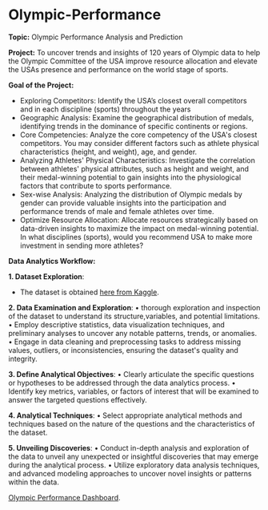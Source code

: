 # Olympic-Performance

**Topic:** Olympic Performance Analysis and Prediction


**Project:** To uncover trends and insights of 120 years of Olympic data to help the Olympic Committee of the USA improve resource allocation and elevate the USAs presence and performance on the world stage of sports.


**Goal of the Project:** 
- Exploring Competitors: Identify the USA’s closest overall competitors and in each discipline
(sports) throughout the years
- Geographic Analysis: Examine the geographical distribution of medals, identifying trends in the
dominance of specific continents or regions.
- Core Competencies: Analyze the core competency of the USA's closest competitors. You may
consider different factors such as athlete physical characteristics (height, and weight), age, and
gender.
- Analyzing Athletes' Physical Characteristics: Investigate the correlation between athletes'
physical attributes, such as height and weight, and their medal-winning potential to gain insights
into the physiological factors that contribute to sports performance.
- Sex-wise Analysis: Analyzing the distribution of Olympic medals by gender can provide valuable
insights into the participation and performance trends of male and female athletes over time.
-  Optimize Resource Allocation: Allocate resources strategically based on data-driven insights to
maximize the impact on medal-winning potential. In what disciplines (sports), would you
recommend USA to make more investment in sending more athletes? 

**Data Analytics Workflow:** 

**1. Dataset Exploration**: 
- The dataset is obtained [here from Kaggle](https://www.kaggle.com/code/mateoiglesias/olympic-games/input).

**2. Data Examination and Exploration**:
   • thorough exploration and inspection of the dataset to understand its structure,variables, and potential limitations.
   • Employ descriptive statistics, data visualization techniques, and preliminary analyses to uncover any notable patterns, trends, or 
     anomalies.
   • Engage in data cleaning and preprocessing tasks to address missing values, outliers, or inconsistencies, ensuring the dataset's quality 
     and integrity.
     
**3. Define Analytical Objectives**:
   • Clearly articulate the specific questions or hypotheses to be addressed through the data analytics process.
   • Identify key metrics, variables, or factors of interest that will be examined to answer the targeted questions effectively.

**4. Analytical Techniques**:
   • Select appropriate analytical methods and techniques based on the nature of the questions and
the characteristics of the dataset.

**5. Unveiling Discoveries**:
   • Conduct in-depth analysis and exploration of the data to unveil any unexpected or insightful
discoveries that may emerge during the analytical process.
   • Utilize exploratory data analysis techniques, and advanced modeling approaches to uncover novel insights or patterns within the data.
   
[Olympic Performance Dashboard](https://public.tableau.com/app/profile/meret1669/viz/OlympicPerformance_17230451410000/Story1).

